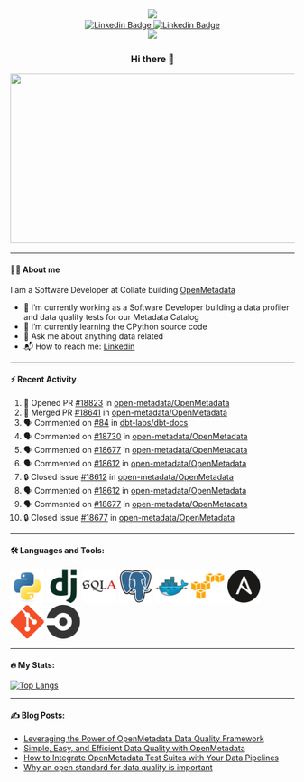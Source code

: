 <div id="header" align="center">
  <img src="https://media.giphy.com/media/5eLDrEaRGHegx2FeF2/giphy.gif" width="100"/>
</div>
<div id="badges" align="center">
  <a href="https://www.linkedin.com/in/teddycrepineau/">
    <img src="https://shields.io/badge/Linkedin-blue?logo=linkedin&logoColor=white&style=for-the-badge" alt="Linkedin Badge"/>
  </a>
  <a href="https://medium.com/@teddycrpineau">
    <img src="https://shields.io/badge/Medium-black?logo=medium&logoColor=white&style=for-the-badge" alt="Linkedin Badge"/>
  </a>
</div>
<div align="center">
  <img src="https://komarev.com/ghpvc/?username=TeddyCr&color=blue&style=flat-square" />
</div>

<h3 align="center">
Hi there 👋
</h3>
<div align="center">
  <img src="https://media.giphy.com/media/L8K62iTDkzGX6/giphy.gif" width="600" height="300"/>
</div>

---

#### :technologist: About me
I am a Software Developer at Collate building <a href="https://open-metadata.org"/>OpenMetadata</a>
- 🔭 I’m currently working as a Software Developer building a data profiler and data quality tests for our Metadata Catalog
- 🐍 I’m currently learning the CPython source code
- 💬 Ask me about anything data related
- 📬 How to reach me: [Linkedin](https://shields.io/badge/Linkedin-blue?logo=linkedin&logoColor=white&style=for-the-badge)

---

#### ⚡️ Recent Activity
<!--START_SECTION:activity-->
1. 💪 Opened PR [#18823](https://github.com/open-metadata/OpenMetadata/pull/18823) in [open-metadata/OpenMetadata](https://github.com/open-metadata/OpenMetadata)
2. 🎉 Merged PR [#18641](https://github.com/open-metadata/OpenMetadata/pull/18641) in [open-metadata/OpenMetadata](https://github.com/open-metadata/OpenMetadata)
3. 🗣 Commented on [#84](https://github.com/dbt-labs/dbt-docs/issues/84#issuecomment-2501348263) in [dbt-labs/dbt-docs](https://github.com/dbt-labs/dbt-docs)
4. 🗣 Commented on [#18730](https://github.com/open-metadata/OpenMetadata/pull/18730#issuecomment-2501266772) in [open-metadata/OpenMetadata](https://github.com/open-metadata/OpenMetadata)
5. 🗣 Commented on [#18677](https://github.com/open-metadata/OpenMetadata/issues/18677#issuecomment-2501214086) in [open-metadata/OpenMetadata](https://github.com/open-metadata/OpenMetadata)
6. 🗣 Commented on [#18612](https://github.com/open-metadata/OpenMetadata/issues/18612#issuecomment-2501214007) in [open-metadata/OpenMetadata](https://github.com/open-metadata/OpenMetadata)
7. 🔒 Closed issue [#18612](https://github.com/open-metadata/OpenMetadata/issues/18612) in [open-metadata/OpenMetadata](https://github.com/open-metadata/OpenMetadata)
8. 🗣 Commented on [#18612](https://github.com/open-metadata/OpenMetadata/issues/18612#issuecomment-2501209415) in [open-metadata/OpenMetadata](https://github.com/open-metadata/OpenMetadata)
9. 🗣 Commented on [#18677](https://github.com/open-metadata/OpenMetadata/issues/18677#issuecomment-2501208728) in [open-metadata/OpenMetadata](https://github.com/open-metadata/OpenMetadata)
10. 🔒 Closed issue [#18677](https://github.com/open-metadata/OpenMetadata/issues/18677) in [open-metadata/OpenMetadata](https://github.com/open-metadata/OpenMetadata)
<!--END_SECTION:activity-->

---

#### :hammer_and_wrench: Languages and Tools:
<div>
   <img src="https://github.com/devicons/devicon/blob/master/icons/python/python-original.svg" width="60" height="60"/>
   <img src="https://github.com/devicons/devicon/blob/master/icons/django/django-plain.svg" width="60" height="60"/>
   <img src="https://github.com/devicons/devicon/blob/master/icons/sqlalchemy/sqlalchemy-original.svg" width="60" height="60"/>
   <img src="https://github.com/devicons/devicon/blob/master/icons/postgresql/postgresql-original.svg" width="60" height="60"/>
   <img src="https://github.com/devicons/devicon/blob/master/icons/docker/docker-original.svg" width="60" height="60"/>
   <img src="https://github.com/devicons/devicon/blob/master/icons/amazonwebservices/amazonwebservices-original.svg" width="60" height="60"/>
   <img src="https://github.com/devicons/devicon/blob/master/icons/ansible/ansible-original.svg" width="60" height="60"/>
   <img src="https://github.com/devicons/devicon/blob/master/icons/git/git-original.svg" width="60" height="60"/>
   <img src="https://github.com/devicons/devicon/blob/master/icons/circleci/circleci-plain.svg" width="60" height="60"/>
</div>

---

#### 🔥 My Stats:
[![Top Langs](https://github-readme-stats.vercel.app/api/top-langs/?username=TeddyCr&layout=compact&hide=javascript,html,css)](https://github.com/anuraghazra/github-readme-stats)

---

#### ✍️ Blog Posts:
<!-- BLOG-POST-LIST:START -->
- [Leveraging the Power of OpenMetadata Data Quality Framework](https://blog.open-metadata.org/leveraging-the-power-of-openmetadata-data-quality-framework-385ba2d8eaf?source=rss-16e0670af08f------2)
- [Simple, Easy, and Efficient Data Quality with OpenMetadata](https://blog.open-metadata.org/simple-easy-and-efficient-data-quality-with-openmetadata-1c4e7d329364?source=rss-16e0670af08f------2)
- [How to Integrate OpenMetadata Test Suites with Your Data Pipelines](https://blog.open-metadata.org/how-to-integrate-openmetadata-test-suites-with-your-data-pipelines-d83fb55fa494?source=rss-16e0670af08f------2)
- [Why an open standard for data quality is important](https://blog.open-metadata.org/why-are-we-building-a-data-quality-standard-1753fae87259?source=rss-16e0670af08f------2)
<!-- BLOG-POST-LIST:END -->
